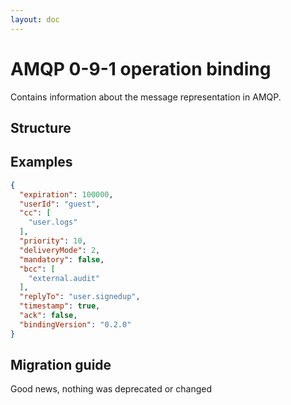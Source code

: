 ```yaml
---
layout: doc
---
```


<script setup lang="ts">
import {JsonViewer} from "vue3-json-viewer";
import "vue3-json-viewer/dist/index.css";

const schema = {
  "$schema": "http://json-schema.org/draft-07/schema#",
  "$id": "http://asyncapi.com/bindings/amqp/0.2.0/operation.json",
  "title": "AMQP operation bindings object",
  "description": "This object contains information about the operation representation in AMQP.",
  "type": "object",
  "additionalProperties": false,
  "patternProperties": {
    "^x-[\\w\\d\\.\\x2d_]+$": {
      "$ref": "http://asyncapi.com/definitions/3.0.0/specificationExtension.json"
    }
  },
  "properties": {
    "expiration": {
      "type": "integer",
      "minimum": 0,
      "description": "TTL (Time-To-Live) for the message. It MUST be greater than or equal to zero."
    },
    "userId": {
      "type": "string",
      "description": "Identifies the user who has sent the message."
    },
    "cc": {
      "type": "array",
      "items": {
        "type": "string"
      },
      "description": "The routing keys the message should be routed to at the time of publishing."
    },
    "priority": {
      "type": "integer",
      "description": "A priority for the message."
    },
    "deliveryMode": {
      "type": "integer",
      "enum": [1,2],
      "description": "Delivery mode of the message. Its value MUST be either 1 (transient) or 2 (persistent)."
    },
    "mandatory": {
      "type": "boolean",
      "description": "Whether the message is mandatory or not."
    },
    "bcc": {
      "type": "array",
      "items": {
        "type": "string"
      },
      "description": "Like cc but consumers will not receive this information."
    },
    "replyTo": {
      "type": "string",
      "description": "Name of the queue where the consumer should send the response."
    },
    "timestamp": {
      "type": "boolean",
      "description": "Whether the message should include a timestamp or not."
    },
    "ack": {
      "type": "boolean",
      "description": "Whether the consumer should ack the message or not."
    },
    "bindingVersion": {
      "type": "string",
      "enum": [
        "0.2.0"
      ],
      "description": "The version of this binding. If omitted, \"latest\" MUST be assumed."
    }
  },
  "examples": [
    {
      "expiration": 100000,
      "userId": "guest",
      "cc": [
        "user.logs"
      ],
      "priority": 10,
      "deliveryMode": 2,
      "mandatory": false,
      "bcc": [
        "external.audit"
      ],
      "replyTo": "user.signedup",
      "timestamp": true,
      "ack": false,
      "bindingVersion": "0.2.0"
    }
  ]
};
</script>

# AMQP 0-9-1 operation binding

Contains information about the message representation in AMQP.

## Structure

<JsonViewer :value="schema" copyable theme="dark"/>

## Examples

```json
{
  "expiration": 100000,
  "userId": "guest",
  "cc": [
    "user.logs"
  ],
  "priority": 10,
  "deliveryMode": 2,
  "mandatory": false,
  "bcc": [
    "external.audit"
  ],
  "replyTo": "user.signedup",
  "timestamp": true,
  "ack": false,
  "bindingVersion": "0.2.0"
}
```

## Migration guide

Good news, nothing was deprecated or changed